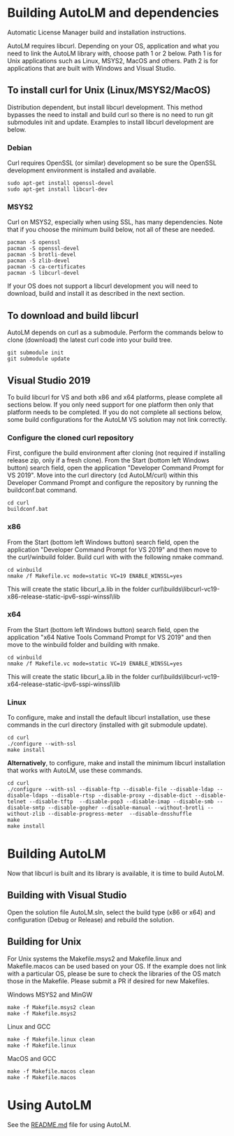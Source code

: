 
# Building AutoLM and dependencies

Automatic License Manager build and installation instructions.

AutoLM requires libcurl. Depending on your OS, application
and what you need to link the AutoLM library with, choose
path 1 or 2 below. Path 1 is for Unix applications such as
Linux, MSYS2, MacOS and others. Path 2 is for applications
that are built with Windows and Visual Studio.

## To install curl for Unix (Linux/MSYS2/MacOS)

Distribution dependent, but install libcurl development.
This method bypasses the need to install and build
curl so there is no need to run git submodules init and update.
Examples to install libcurl development are below.

### Debian

Curl requires OpenSSL (or similar) development so be sure the OpenSSL
development environment is installed and available.

```
sudo apt-get install openssl-devel
sudo apt-get install libcurl-dev
```

### MSYS2

Curl on MSYS2, especially when using SSL, has many dependencies. Note
that if you choose the minimum build below, not all of these are needed.

```
pacman -S openssl
pacman -S openssl-devel
pacman -S brotli-devel
pacman -S zlib-devel
pacman -S ca-certificates
pacman -S libcurl-devel
```

If your OS does not support a libcurl development you will need to
download, build and install it as described in the next section.

## To download and build libcurl

AutoLM depends on curl as a submodule. Perform the commands below
to clone (download) the latest curl code into your build tree.

```
git submodule init
git submodule update
```


## Visual Studio 2019

To build libcurl for VS and both x86 and x64 platforms, please
complete all sections below. If you only need support for
one platform then only that platform needs to be completed.
If you do not complete all sections below, some build
configurations for the AutoLM VS solution may not link
correctly.

### Configure the cloned curl repository

First, configure the build environment after cloning (not
required if installing release zip, only if a fresh clone).
From the Start (bottom left Windows button) search field,
open the application "Developer Command Prompt for VS 2019".
Move into the curl directory (cd AutoLM/curl)
within this Developer Command Prompt and configure the
repository by running the buildconf.bat command.

```
cd curl
buildconf.bat
```

### x86

From the Start (bottom left Windows button) search field,
open the application "Developer Command Prompt for VS 2019"
and then move to the curl/winbuild folder. Build curl with
with the following nmake command.

```
cd winbuild
nmake /f Makefile.vc mode=static VC=19 ENABLE_WINSSL=yes
```

This will create the static libcurl_a.lib in the folder
curl\builds\libcurl-vc19-x86-release-static-ipv6-sspi-winssl\lib

### x64

From the Start (bottom left Windows button) search field,
open the application "x64 Native Tools Command Prompt for VS 2019"
and then move to the winbuild folder and building with nmake.

```
cd winbuild
nmake /f Makefile.vc mode=static VC=19 ENABLE_WINSSL=yes
```

This will create the static libcurl_a.lib in the folder
curl\builds\libcurl-vc19-x64-release-static-ipv6-sspi-winssl\lib

### Linux

To configure, make and install the default libcurl installation,
use these commands in the curl directory (installed with
git submodule update).


```
cd curl
./configure --with-ssl
make install
```

<b>Alternatively</b>, to configure, make and install the minimum
libcurl installation that works with AutoLM, use these commands.

```
cd curl
./configure --with-ssl --disable-ftp --disable-file --disable-ldap --disable-ldaps --disable-rtsp --disable-proxy --disable-dict --disable-telnet --disable-tftp  --disable-pop3 --disable-imap --disable-smb --disable-smtp --disable-gopher --disable-manual --without-brotli --without-zlib --disable-progress-meter  --disable-dnsshuffle
make
make install
```

# Building AutoLM

Now that libcurl is built and its library is available,
it is time to build AutoLM.

## Building with Visual Studio

Open the solution file AutoLM.sln, select the build type (x86
or x64) and configuration (Debug or Release) and rebuild the solution.

## Building for Unix

For Unix systems the Makefile.msys2 and Makefile.linux and Makefile.macos
can be used based on your OS. If the example does not link with a
particular OS, please be sure to check the libraries of the OS match
those in the Makefile. Please submit a PR if desired for new Makefiles.

Windows MSYS2 and MinGW
```
make -f Makefile.msys2 clean
make -f Makefile.msys2
```

Linux and GCC
```
make -f Makefile.linux clean
make -f Makefile.linux
```

MacOS and GCC
```
make -f Makefile.macos clean
make -f Makefile.macos
```

# Using AutoLM

See the [README.md](./README.md) file for using AutoLM.
